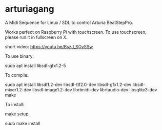 # arturiagang
A Midi Sequence for Linux / SDL to control Arturia BeatStepPro.

Works perfect on Raspberry Pi with touchscreen. To use touchscreen, please run it in fullscreen on X.

short video: https://youtu.be/BszJ_SOvSSw

To use binary:

sudo apt install libsdl-gfx1.2-5

To compile:

sudo apt install libsdl1.2-dev libsdl-ttf2.0-dev libsdl-gfx1.2-dev libsdl-mixer1.2-dev libsdl-image1.2-dev librtmidi-dev librtaudio-dev libsqlite3-dev
make

To install:

make setup

sudo make install
